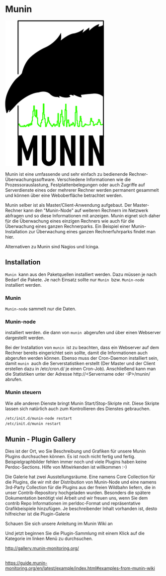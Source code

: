 # Munin 
![Munin Logo](https://raw.githubusercontent.com/munin-monitoring/munin/master/logo.svg)

Munin ist eine umfassende und sehr einfach zu bedienende Rechner-Überwachungssoftware. Verschiedene Informationen wie die Prozessorauslastung, Festplattenbelegungen oder auch Zugriffe auf Serverdienste eines oder mehrerer Rechner werden permanent gesammelt und können über eine Weboberfläche betrachtet werden.

Munin selber ist als Master/Client-Anwendung aufgebaut. Der Master-Rechner kann den "Munin-Node" auf weiteren Rechnern im Netzwerk abfragen und so diese Informationen mit anzeigen. Munin eignet sich daher für die Überwachung eines einzigen Rechners wie auch für die Überwachung eines ganzen Rechnerparks. Ein Beispiel einer Munin-Installation zur Überwachung eines ganzen Rechnerfuhrparks findet man hier.

Alternativen zu Munin sind Nagios und Icinga.

## Installation

`Munin `kann aus den Paketquellen installiert werden. Dazu müssen je nach Bedarf die Pakete. Je nach Einsatz sollte nur `Munin `bzw. `Munin-node` installiert werden.

### Munin

`Munin-node` sammelt nur die Daten.

### Munin-node

installiert werden.  die dann von `munin `abgerufen und über einen Webserver dargestellt werden.

Bei der Installation von `munin `ist zu beachten, dass ein Webserver auf dem Rechner bereits eingerichtet sein sollte, damit die Informationen auch abgerufen werden können. Ebenso muss der Cron-Daemon installiert sein, damit `munin `auch die Serverstatistiken erstellt (Der Master und der Client erstellen dazu in /etc/cron.d/ je einen Cron-Job). Anschließend kann man die Statistiken unter der Adresse http://<Servername oder -IP>/munin/ abrufen.

### Munin steuern

Wie alle anderen Dienste bringt Munin Start/Stop-Skripte mit. Diese Skripte lassen sich natürlich auch zum Kontrollieren des Dienstes gebrauchen.

```bash
/etc/init.d/munin-node restart
/etc/init.d/munin restart 
```
## Munin - Plugin Gallery

Dies ist der Ort, wo Sie Beschreibung und Grafiken für unsere Munin Plugins durchsuchen können. Es ist noch nicht fertig und fertig. Beispielgraphbilder fehlen immer noch und viele Plugins haben keine Perdoc-Sections. Hilfe von Mitwirkenden ist willkommen :-)

Die Galerie hat zwei Ausstellungsräume. Eine namens Core Collection für die Plugins, die wir mit der Distribution von Munin-Node und eine namens 3rd-Party Collection für die Plugins aus der freien Wildbahn liefern, die in unser Contrib-Repository hochgeladen wurden. Besonders die spätere Dokumentation benötigt viel Arbeit und wir freuen uns, wenn Sie dem contrib Repo Informationen im perldoc-Format und repräsentative Grafikbeispiele hinzufügen. Je beschreibender Inhalt vorhanden ist, desto hilfreicher ist die Plugin-Galerie

Schauen Sie sich unsere Anleitung im Munin Wiki an

Und jetzt beginnen Sie die Plugin-Sammlung mit einem Klick auf die Kategorie im linken Menü zu durchsuchen.

http://gallery.munin-monitoring.org/

## 

https://guide.munin-monitoring.org/en/latest/example/index.html#examples-from-munin-wiki